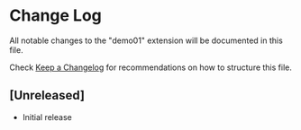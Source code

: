 # Change Log

All notable changes to the "demo01" extension will be documented in this file.

Check [Keep a Changelog](http://keepachangelog.com/) for recommendations on how to structure this file.

## [Unreleased]

- Initial release